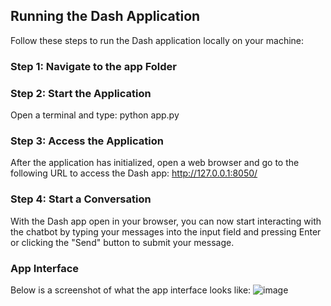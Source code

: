 ## Running the Dash Application

Follow these steps to run the Dash application locally on your machine:

### Step 1: Navigate to the app Folder

### Step 2: Start the Application
Open a terminal and type: python app.py

### Step 3: Access the Application
After the application has initialized, open a web browser and go to the following URL to access the Dash app:
http://127.0.0.1:8050/

### Step 4: Start a Conversation
With the Dash app open in your browser, you can now start interacting with the chatbot by typing your messages into the input field and pressing Enter or clicking the "Send" button to submit your message.

### App Interface
Below is a screenshot of what the app interface looks like:
![image](https://github.com/edvyan/Project/assets/46171741/9f9d1c5a-9a92-4226-a225-d2405da3c7fd)
